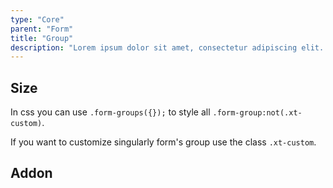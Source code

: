 ```yaml
---
type: "Core"
parent: "Form"
title: "Group"
description: "Lorem ipsum dolor sit amet, consectetur adipiscing elit. Nunc tempus laoreet leo sit amet iaculis."
---
```


## Size

In css you can use `.form-groups({});` to style all `.form-group:not(.xt-custom)`.

If you want to customize singularly form's group use the class `.xt-custom`.

<demo>
  <demovanilla src="inline/core/form/group-small">
  </demovanilla>
  <demovanilla src="inline/core/form/group-medium">
  </demovanilla>
  <demovanilla src="inline/core/form/group-big">
  </demovanilla>
</demo>

## Addon

<demo>
  <demovanilla src="inline/core/form/addon-none">
  </demovanilla>
  <demovanilla src="inline/core/form/addon-row">
  </demovanilla>
  <demovanilla src="inline/core/form/addon-horizontal">
  </demovanilla>
  <demovanilla src="inline/core/form/addon-inline-input">
  </demovanilla>
  <demovanilla src="inline/core/form/addon-inline">
  </demovanilla>
  <demovanilla src="inline/core/form/addon-all">
  </demovanilla>
</demo>
